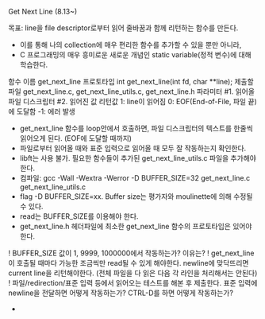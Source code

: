Get Next Line (8.13~)

목표: line을 file descriptor로부터 읽어 줄바꿈과 함께 리턴하는 함수를 만든다.
- 이를 통해 나의 collection에 매우 편리한 함수를 추가할 수 있을 뿐만 아니라,
- C 프로그래밍의 매우 흥미로운 새로운 개념인 static variable(정적 변수)에 대해 학습한다.

<Mandatory part>

함수 이름		get_next_line
프로토타입	int	get_next_line(int fd, char **line);
제출할 파일	get_next_line.c, get_next_line_utils.c, get_next_line.h
파라미터		#1. 읽어올 파일 디스크립터
			#2. 읽어진 값
리턴값		1: line이 읽어짐
			0: EOF(End-of-File, 파일 끝)에 도달함
			-1: 에러 발생

- get_next_line 함수를 loop안에서 호출하면, 파일 디스크립터의 텍스트를 한줄씩 읽어오게 된다.
(EOF에 도달할 때까지)
- 파일로부터 읽어올 때와 표준 입력으로 읽어올 때 모두 잘 작동하는지 확인한다.
- libft는 사용 불가. 필요한 함수들이 추가된 get_next_line_utils.c 파일을 추가해야 한다.
- 컴파일: gcc -Wall -Wextra -Werror -D BUFFER_SIZE=32 get_next_line.c get_next_line_utils.c
- flag -D BUFFER_SIZE=xx.
Buffer size는 평가자와 moulinette에 의해 수정될 수 있다.
- read는 BUFFER_SIZE를 이용해야 한다.
- get_next_line.h 헤더파일에 최소한 get_next_line 함수의 프로토타입은 있어야 한다.

! BUFFER_SIZE 값이 1, 9999, 1000000에서 작동하는가? 이유는?
! get_next_line이 호출될 때마다 가능한 조금씩만 read될 수 있게 해야한다.
	newline에 맞닥뜨리면 current line을 리턴해야한다.
	(전체 파일을 다 읽은 다음 각 라인을 처리해서는 안된다)
! 파일/redirection/표준 입력 등에서 읽어오는 테스트를 해본 후 제출한다.
	표준 입력에 newline을 전달하면 어떻게 작동하는가? CTRL-D를 하면 어떻게 작동하는가?

- 




